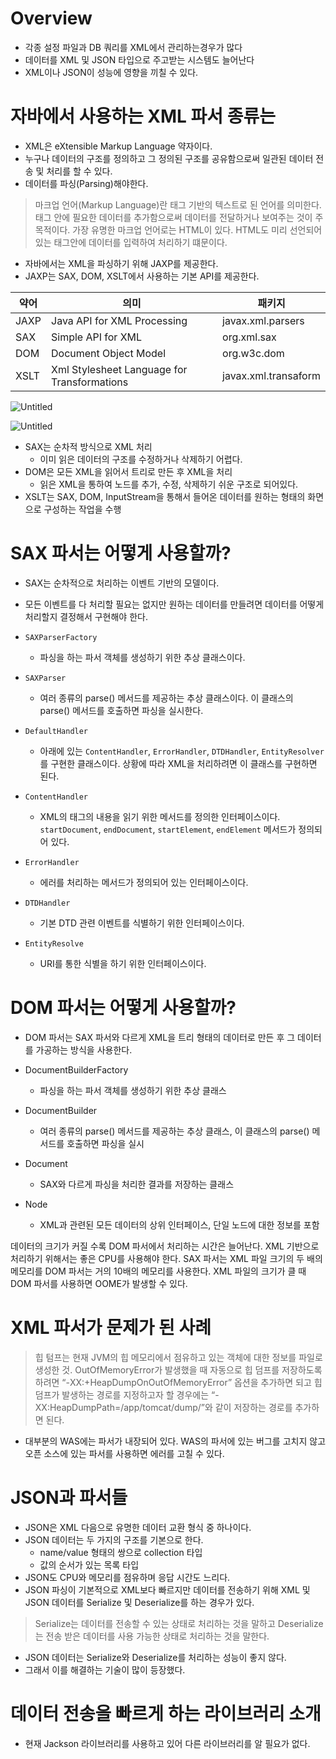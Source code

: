 # Overview

- 각종 설정 파일과 DB 쿼리를 XML에서 관리하는경우가 많다
- 데이터를 XML 및 JSON 타입으로 주고받는 시스템도 늘어난다
- XML이나 JSON이 성능에 영향을 끼칠 수 있다.

# 자바에서 사용하는 XML 파서 종류는

- XML은 eXtensible Markup Language 약자이다.
- 누구나 데이터의 구조를 정의하고 그 정의된 구조를 공유함으로써 일관된 데이터 전송 및 처리를 할 수 있다.
- 데이터를 파싱(Parsing)해야한다.

> 마크업 언어(Markup Language)란 태그 기반의 텍스트로 된 언어를 의미한다. 태그 안에 필요한 데이터를 추가함으로써 데이터를 전달하거나 보여주는 것이 주 목적이다. 가장 유명한 마크업 언어로는 HTML이 있다. HTML도 미리 선언되어있는 태그안에 데이터를 입력하여 처리하기 떄문이다.

- 자바에서는 XML을 파싱하기 위해 JAXP를 제공한다.
- JAXP는 SAX, DOM, XSLT에서 사용하는 기본 API를 제공한다.

| 약어 | 의미 | 패키지 |
| --- | --- | --- |
| JAXP | Java API for XML Processing | javax.xml.parsers |
| SAX | Simple API for XML | org.xml.sax |
| DOM | Document Object Model | org.w3c.dom |
| XSLT | Xml Stylesheet Language for Transformations | javax.xml.transaform |

![Untitled](https://s3-us-west-2.amazonaws.com/secure.notion-static.com/2bf5a1b0-0908-4ca5-9238-9429be1d0e8b/Untitled.png)

![Untitled](https://s3-us-west-2.amazonaws.com/secure.notion-static.com/79d26263-5287-46ca-a638-a0c2045c024a/Untitled.png)

- SAX는 순차적 방식으로 XML 처리
    - 이미 읽은 데이터의 구조를 수정하거나 삭제하기 어렵다.
- DOM은 모든 XML을 읽어서 트리로 만든 후 XML을 처리
    - 읽은 XML을 통하여 노드를 추가, 수정, 삭제하기 쉬운 구조로 되어있다.
- XSLT는 SAX, DOM, InputStream을 통해서 들어온 데이터를 원하는 형태의 화면으로 구성하는 작업을 수행
    
    

# SAX 파서는 어떻게 사용할까?

- SAX는 순차적으로 처리하는 이벤트 기반의 모델이다.
- 모든 이벤트를 다 처리할 필요는 없지만 원하는 데이터를 만들려면 데이터를 어떻게 처리할지 결정해서 구현해야 한다.

- `SAXParserFactory`
    - 파싱을 하는 파서 객체를 생성하기 위한 추상 클래스이다.
- `SAXParser`
    - 여러 종류의 parse() 메서드를 제공하는 추상 클래스이다. 이 클래스의 parse() 메서드를 호출하면 파싱을 실시한다.
- `DefaultHandler`
    - 아래에 있는 `ContentHandler`, `ErrorHandler`, `DTDHandler`, `EntityResolver`를 구현한 클래스이다. 상황에 따라 XML을 처리하려면 이 클래스를 구현하면 된다.
- `ContentHandler`
    - XML의 태그의 내용을 읽기 위한 메서드를 정의한 인터페이스이다. `startDocument`, `endDocument`, `startElement`, `endElement` 메서드가 정의되어 있다.
- `ErrorHandler`
    - 에러를 처리하는 메서드가 정의되어 있는 인터페이스이다.
- `DTDHandler`
    - 기본 DTD 관련 이벤트를 식별하기 위한 인터페이스이다.
- `EntityResolve`
    - URI를 통한 식별을 하기 위한 인터페이스이다.

# DOM 파서는 어떻게 사용할까?

- DOM 파서는 SAX 파서와 다르게 XML을 트리 형태의 데이터로 만든 후 그 데이터를 가공하는 방식을 사용한다.

- DocumentBuilderFactory
    - 파싱을 하는 파서 객체를 생성하기 위한 추상 클래스
- DocumentBuilder
    - 여러 종류의 parse() 메서드를 제공하는 추상 클래스, 이 클래스의 parse() 메서드를 호출하면 파싱을 실시
- Document
    - SAX와 다르게 파싱을 처리한 결과를 저장하는 클래스
- Node
    - XML과 관련된 모든 데이터의 상위 인터페이스, 단일 노드에 대한 정보를 포함
    

데이터의 크기가 커질 수록 DOM 파서에서 처리하는 시간은 늘어난다. XML 기반으로 처리하기 위해서는 좋은 CPU를 사용해야 한다. SAX 파서는 XML 파일 크기의 두 배의 메모리를 DOM 파서는 거의 10배의 메모리를 사용한다. XML 파일의 크기가 클 때 DOM 파서를 사용하면 OOME가 발생할 수 있다.

# XML 파서가 문제가 된 사례

> 힙 텀프는 현재 JVM의 힙 메모리에서 점유하고 있는 객체에 대한 정보를 파일로 생성한 것. OutOfMemoryError가 발생했을 때 자동으로 힙 덤프를 저장하도록 하려면 “-XX:+HeapDumpOnOutOfMemoryError” 옵션을 추가하면 되고 힙 덤프가 발생하는 경로를 지정하고자 할 경우에는 “-XX:HeapDumpPath=/app/tomcat/dump/”와 같이 저장하는 경로를 추가하면 된다.

- 대부분의 WAS에는 파서가 내장되어 있다. WAS의 파서에 있는 버그를 고치지 않고 오픈 소스에 있는 파서를 사용하면 에러를 고칠 수 있다.

# JSON과 파서들

- JSON은 XML 다음으로 유명한 데이터 교환 형식 중 하나이다.
- JSON 데이터는 두 가지의 구조를 기본으로 한다.
    - name/value 형태의 쌍으로 collection 타입
    - 값의 순서가 있는 목록 타입
- JSON도 CPU와 메모리를 점유하며 응답 시간도 느리다.
- JSON 파싱이 기본적으로 XML보다 빠르지만 데이터를 전송하기 위해 XML 및 JSON 데이터를 Serialize 및 Deserialize를 하는 경우가 있다.

> Serialize는 데이터를 전송할 수 있는 상태로 처리하는 것을 말하고 Deserialize는 전송 받은 데이터를 사용 가능한 상태로 처리하는 것을 말한다.

- JSON 데이터는 Serialize와 Deserialize를 처리하는 성능이 좋지 않다.
- 그래서 이를 해결하는 기술이 많이 등장했다.

# 데이터 전송을 빠르게 하는 라이브러리 소개

- 현재 Jackson 라이브러리를 사용하고 있어 다른 라이브러리를 알 필요가 없다.
